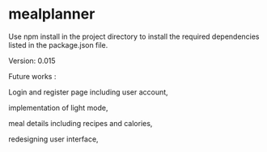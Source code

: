 # mealplanner

Use npm install in the project directory to install the required dependencies listed in the package.json file.

Version: 0.015


Future works :

Login and register page including user account,

implementation of light mode, 

meal details including recipes and calories,

redesigning user interface,

